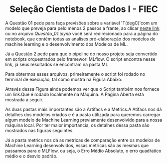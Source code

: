 <h1 align="center"> Seleção Cientista de Dados I - FIEC </h1>

A Questão 01 pede para faça previsões sobre a variável 'T(degC)'com um modelo que preveja para pelo menos 2 passos a frante, ao clicar [neste link](https://github.com/nathanaelduque/SelecaoFIEC/blob/master/Quest%C3%A3o_01.ipynb) ou no arquivo 
*Questão_01.ipynb* você será redirecionado para a página do notebook, que contém todas as analises pré-elaboração dos modelos de machine learning e o desenvolvimento dos Modelos de ML.

Já a Questão 2 pede para que o pipeline do nosso projeto seja convertido em scripts orquestrados pelo frameworl MLflow. O script encontra nesse link, já seus resultados se encontram na pasta ML


Para obtermos esses arquivos, primeiramente o script foi rodado no terminal de execução, tal como mostra na Figura Abaixo:


Através dessa Figura ainda podemos ver que o Script também nos fornece um link.Que é rodado localmente na Máquina. A Página Aberta está mostrada a seguir.

As duas pastas mais importantes são a Artifacs e a Metrics.A Atifacs nos dá detalhes dos modelos criados e é a pasta utilizada para queremos carregar algum modelo de Machine Learning previamente desenvolvido para a nossa máquina local.
Por ter maior importancia, os detalhes dessa pasta são mostrados nas figuras seguintes.

Já a pasta metrics nos dá as metricas de comparação entre os modelos de Machine Learning desenvolvidos, essas métricas são as mesmas que passamos para o MLFlow, ou seja, o Erro Médio Absoluto,
o erro quadŕatico médio e o desvio padrão. 
